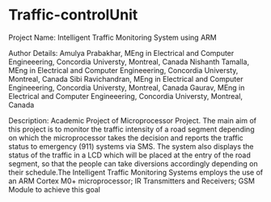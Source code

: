# Traffic-controlUnit
Project Name:
Intelligent Traffic Monitoring System using ARM

Author Details:
Amulya Prabakhar, MEng in Electrical and Computer Engineeering, Concordia Universty, Montreal, Canada
Nishanth Tamalla, MEng in Electrical and Computer Engineeering, Concordia Universty, Montreal, Canada
Sibi Ravichandran, MEng in Electrical and Computer Engineeering, Concordia Universty, Montreal, Canada
Gaurav, MEng in Electrical and Computer Engineeering, Concordia Universty, Montreal, Canada

Description:
Academic Project of Microprocessor Project. The main aim of this project is to monitor the traffic intensity of a road segment depending on which the microprocessor takes the decision and reports the traffic status to emergency (911) systems via SMS. The system also displays the status of the traffic in a
LCD which will be placed at the entry of the road segment, so that the people can take diversions accordingly depending on their schedule.The Intelligent Traffic Monitoring Systems employs the use of an ARM Cortex M0+ microprocessor; IR Transmitters and Receivers; GSM Module to achieve this goal
